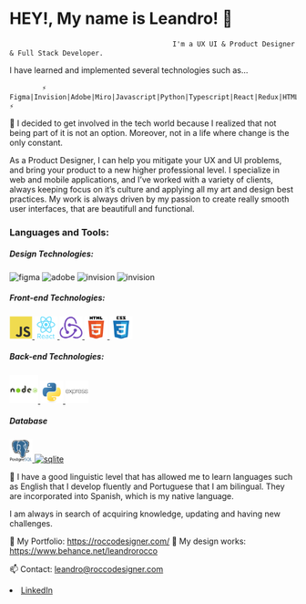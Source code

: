 # HEY!, My name is Leandro! 👋 

                                            I'm a UX UI & Product Designer & Full Stack Developer.

I have learned and implemented several technologies such as...

            ⚡  Figma|Invision|Adobe|Miro|Javascript|Python|Typescript|React|Redux|HTML|CSS|NodeJs|Express|PostgreSQL|Sequelize ⚡


📝 I decided to get involved in the tech world because I realized that not being part of it is not an option. Moreover, not in a life where change is the only constant.

As a Product Designer, I can help you mitigate your UX and UI problems, and bring your product to a new higher professional level.
I specialize in web and mobile applications, and I’ve worked with a variety of clients, always keeping focus on it’s culture and applying all my art and design best practices.
My work is always driven by my passion to create really smooth user interfaces, that are beautifull and functional.
<h3 align="left">Languages and Tools:</h3>


<h5>Design Technologies:</h5>
<p align="left"> 

<a>
    <img src="https://w7.pngwing.com/pngs/911/515/png-transparent-figma-logo-brand-logos-brands-in-colors-icon-thumbnail.png" alt="figma" width="40" height="40"/> 
  </a>
  
  <a>
    <img src="https://cdn-icons-png.flaticon.com/512/226/226767.png" alt="adobe" width="40" height="40"/> 
  </a>
  
  <a>
    <img src="https://cdn-icons-png.flaticon.com/512/5968/5968720.png" alt="invision" width="40" height="40"/> 
  </a>
  
   <a>
    <img src="https://www.icesi.edu.co/servicios/wp-content/uploads/2020/08/Miro-Icono.png" alt="invision" width="40" height="40"/> 
  </a>
  
  
  
</p>

<h5>Front-end Technologies:</h5>
<p align="left"> 
  <a href="https://developer.mozilla.org/en-US/docs/Web/JavaScript" target="_blank"> 
    <img src="https://raw.githubusercontent.com/devicons/devicon/master/icons/javascript/javascript-original.svg" alt="javascript" width="40" height="40"/> 
  </a>
  <a href="https://reactjs.org/" target="_blank"> 
    <img src="https://raw.githubusercontent.com/devicons/devicon/master/icons/react/react-original-wordmark.svg" alt="react" width="40" height="40"/> 
  </a> 
  <a href="https://redux.js.org" target="_blank"> 
    <img src="https://raw.githubusercontent.com/devicons/devicon/master/icons/redux/redux-original.svg" alt="redux" width="40" height="40"/> 
  </a>
  
  <a href="https://www.w3.org/html/" target="_blank"> 
    <img src="https://raw.githubusercontent.com/devicons/devicon/master/icons/html5/html5-original-wordmark.svg" alt="html5" width="40" height="40"/> 
  </a>
  
  <a href="https://www.w3schools.com/css/" target="_blank"> 
    <img src="https://raw.githubusercontent.com/devicons/devicon/master/icons/css3/css3-original-wordmark.svg" alt="css3" width="40" height="40"/> 
  </a>
 </p>
 
 <h5>Back-end Technologies:</h5>
 <p align="left" >
  <a href="https://nodejs.org" target="_blank"> 
    <img src="https://raw.githubusercontent.com/devicons/devicon/master/icons/nodejs/nodejs-original-wordmark.svg" alt="nodejs" width="50" height="50"/> 
  </a>
 
 <a href="https://www.python.org" target="_blank"> 
    <img src="https://raw.githubusercontent.com/devicons/devicon/master/icons/python/python-original.svg" alt="python" width="40" height="40"/> 
 </a> 
 
  <a href="https://expressjs.com" target="_blank"> 
    <img src="https://raw.githubusercontent.com/devicons/devicon/master/icons/express/express-original-wordmark.svg" alt="express" width="40" height="40"/>
  </a> 
 

  </a>
 </p>
 
 <h5>Database</h5>
 <p align="left">
  <a href="https://www.postgresql.org" target="_blank"> 
    <img src="https://raw.githubusercontent.com/devicons/devicon/master/icons/postgresql/postgresql-original-wordmark.svg" alt="postgresql" width="40" height="40"/> 
  </a>
  
  <a href="https://www.sqlite.org/" target="_blank"> 
    <img src="https://www.vectorlogo.zone/logos/sqlite/sqlite-icon.svg" alt="sqlite" width="40" height="40"/> 
  </a>
</p>








🔭 I have a good linguistic level that has allowed me to learn languages such as English that I develop fluently and Portuguese that I am bilingual. They are incorporated into Spanish, which is my native language. 

I am always in search of acquiring knowledge, updating and having new challenges.

 🌱 My Portfolio: https://roccodesigner.com/
 🌱 My design works: https://www.behance.net/leandrorocco
 

📫 Contact: 
leandro@roccodesigner.com 


<li><a href="https://www.linkedin.com/in/leandro-rocco/" class="icon brands fa-linkedin-in"><span class="label">LinkedIn</span></a></li>
